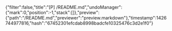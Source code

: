{"filter":false,"title":"[P] /README.md","undoManager":{"mark":0,"position":-1,"stack":[]},"preview":{"path":"/README.md","previewer":"preview.markdown"},"timestamp":1426744977816,"hash":"67452301efcdab8998badcfe10325476c3d2e1f0"}